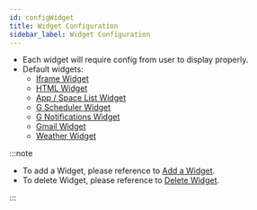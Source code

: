 ```yaml
---
id: configWidget
title: Widget Configuration
sidebar_label: Widget Configuration
---
```


- Each widget will require config from user to display properly.
- Default widgets:
  - [Iframe Widget](widgets/iframe)
  - [HTML Widget](widgets/html)
  - [App / Space List Widget](widgets/appSpaceList)
  - [G Scheduler Widget](widgets/garoonScheduler)
  - [G Notifications Widget](widgets/garoonNotifications)
  - [Gmail Widget](widgets/gmail)
  - [Weather Widget](widgets/weather)

:::note

- To add a Widget, please reference to [Add a Widget](addWidget).
- To delete Widget, please reference to [Delete Widget](deleteWidget).

:::
